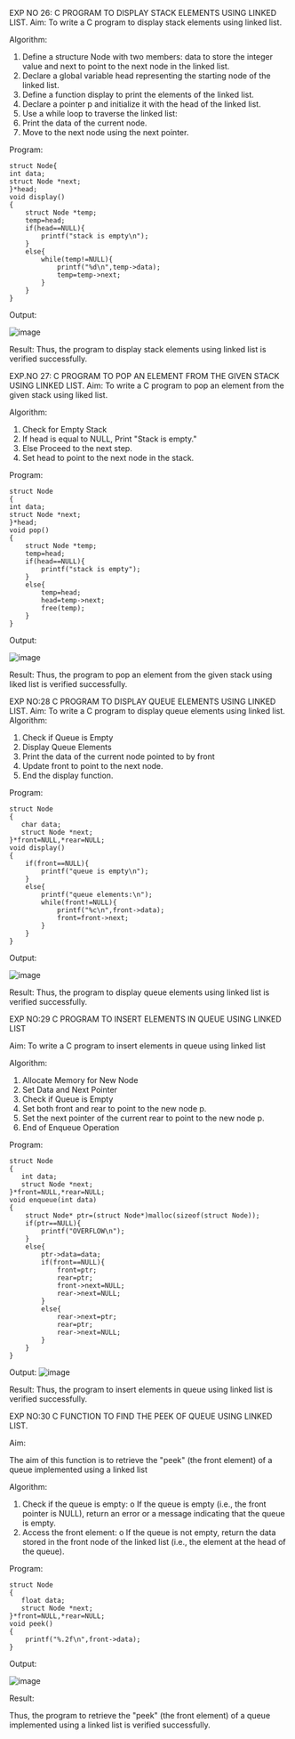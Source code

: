 

EXP NO 26: C PROGRAM TO DISPLAY STACK ELEMENTS USING LINKED LIST.
Aim:
To write a C program to display stack elements using linked list.

Algorithm:
1.	Define a structure Node with two members: data to store the integer value and next to point to the next node in the linked list.
2.	Declare a global variable head representing the starting node of the linked list.
3.	Define a function display to print the elements of the linked list.
4.	Declare a pointer p and initialize it with the head of the linked list.
5.	Use a while loop to traverse the linked list:
6.	Print the data of the current node.
7.	Move to the next node using the next pointer.
 
Program:
```
struct Node{  
int data;  
struct Node *next;  
}*head;  
void display()  
{  
    struct Node *temp;
    temp=head;
    if(head==NULL){
        printf("stack is empty\n");
    }
    else{
        while(temp!=NULL){
            printf("%d\n",temp->data);
            temp=temp->next;
        }
    }
}
```

Output:

![image](https://github.com/user-attachments/assets/79fd02ab-70df-4f2e-857c-73c9175a5fb4)



Result:
Thus, the program to display stack elements using linked list is verified successfully. 



EXP.NO 27: C PROGRAM TO POP AN ELEMENT FROM THE GIVEN STACK USING 
LINKED LIST.
Aim:
To write a C program to pop an element from the given stack using liked list.

Algorithm:
1.	Check for Empty Stack
2.	If head is equal to NULL, Print "Stack is empty."
3.	Else Proceed to the next step.
4.	Set head to point to the next node in the stack.
 
Program:

```
struct Node   
{  
int data;  
struct Node *next;  
}*head;  
void pop()  
{ 
    struct Node *temp;
    temp=head;
    if(head==NULL){
        printf("stack is empty");
    }
    else{
        temp=head;
        head=temp->next;
        free(temp);
    }
}
```

Output:

![image](https://github.com/user-attachments/assets/a929e542-5da7-41d6-a2bb-bc56f7af8446)




Result:
Thus, the program to pop an element from the given stack using liked list is verified successfully.

 
EXP NO:28 C PROGRAM TO DISPLAY QUEUE ELEMENTS USING LINKED LIST.
Aim:
To write a C program to display queue elements using linked list.
Algorithm:
1.	Check if Queue is Empty
2.	Display Queue Elements
3.	Print the data of the current node pointed to by front
4.	Update front to point to the next node.
5.	End the display function.
 
Program:
```
struct Node
{
   char data;
   struct Node *next;
}*front=NULL,*rear=NULL;
void display()
{
    if(front==NULL){
        printf("queue is empty\n");
    }
    else{
        printf("queue elements:\n");
        while(front!=NULL){
            printf("%c\n",front->data);
            front=front->next;
        }
    }
}
```


Output:

![image](https://github.com/user-attachments/assets/38151804-5ed1-4cfd-81ef-e90521d15435)



Result:
Thus, the program to display queue elements using linked list is verified successfully.


 
EXP NO:29 C PROGRAM TO INSERT ELEMENTS IN QUEUE USING LINKED LIST

Aim:
To write a C program to insert elements in queue using linked list

Algorithm:
1.	Allocate Memory for New Node
2.	Set Data and Next Pointer
3.	Check if Queue is Empty
4.	Set both front and rear to point to the new node p.
5.	Set the next pointer of the current rear to point to the new node p.
6.	End of Enqueue Operation
 
Program:

```
struct Node
{
   int data;
   struct Node *next;
}*front=NULL,*rear=NULL;
void enqueue(int data)
{
    struct Node* ptr=(struct Node*)malloc(sizeof(struct Node));
    if(ptr==NULL){
        printf("OVERFLOW\n");
    }
    else{
        ptr->data=data;
        if(front==NULL){
            front=ptr;
            rear=ptr;
            front->next=NULL;
            rear->next=NULL;
        }
        else{
            rear->next=ptr;
            rear=ptr;
            rear->next=NULL;
        }
    }
}
```

Output:
![image](https://github.com/user-attachments/assets/05dccd14-e07d-4e42-a643-ec8b8f4ded07)



Result:
Thus, the program to insert elements in queue using linked list is verified successfully.



EXP NO:30 C FUNCTION TO FIND THE PEEK OF QUEUE USING LINKED LIST.


Aim:

The aim of this function is to retrieve the "peek" (the front element) of a queue implemented using a linked list

Algorithm:

1.	Check if the queue is empty:
o	If the queue is empty (i.e., the front pointer is NULL), return an error or a message indicating that the queue is empty.
2.	Access the front element:
o	If the queue is not empty, return the data stored in the front node of the linked list (i.e., the element at the head of the queue).

Program:

```
struct Node
{
   float data;
   struct Node *next;
}*front=NULL,*rear=NULL;
void peek()
{
    printf("%.2f\n",front->data);
}
```

Output:

![image](https://github.com/user-attachments/assets/c7710707-f453-417d-9c48-91d5f5321d4f)




Result:

Thus, the program to retrieve the "peek" (the front element) of a queue implemented using a linked list is verified successfully.


